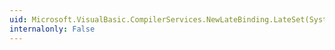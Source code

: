 ```yaml
---
uid: Microsoft.VisualBasic.CompilerServices.NewLateBinding.LateSet(System.Object,System.Type,System.String,System.Object[],System.String[],System.Type[],System.Boolean,System.Boolean,Microsoft.VisualBasic.CallType)
internalonly: False
---
```

